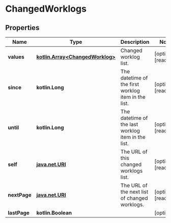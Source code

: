 
# ChangedWorklogs

## Properties
Name | Type | Description | Notes
------------ | ------------- | ------------- | -------------
**values** | [**kotlin.Array&lt;ChangedWorklog&gt;**](ChangedWorklog.md) | Changed worklog list. |  [optional] [readonly]
**since** | **kotlin.Long** | The datetime of the first worklog item in the list. |  [optional] [readonly]
**until** | **kotlin.Long** | The datetime of the last worklog item in the list. |  [optional] [readonly]
**self** | [**java.net.URI**](java.net.URI.md) | The URL of this changed worklogs list. |  [optional] [readonly]
**nextPage** | [**java.net.URI**](java.net.URI.md) | The URL of the next list of changed worklogs. |  [optional] [readonly]
**lastPage** | **kotlin.Boolean** |  |  [optional]




